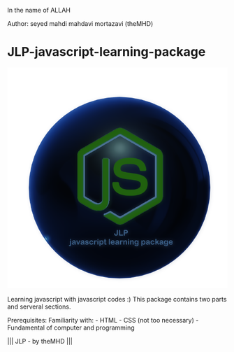﻿In the name of ALLAH

Author:  seyed mahdi mahdavi mortazavi (theMHD)
# JLP-javascript-learning-package
![JLP-javascript learning package /// by theMHD](JLPlogo.png)

Learning javascript with javascript codes :)
This package contains two parts and serveral sections.

Prerequisites:
    Familiarity with:
        - HTML
        - CSS (not too necessary)
        - Fundamental of computer and programming

||| JLP - by theMHD |||